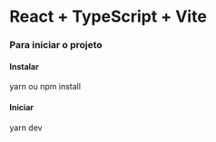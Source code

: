 # React + TypeScript + Vite

### Para iniciar o projeto

#### Instalar
 yarn ou npm install

#### Iniciar 
yarn dev